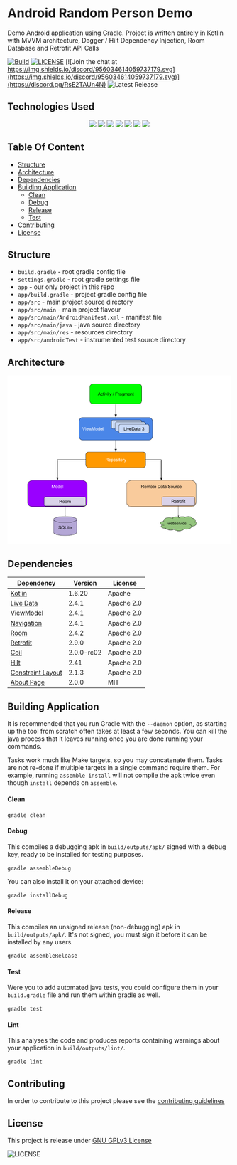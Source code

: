# Android Random Person Demo

Demo Android application using Gradle.
Project is written entirely in Kotlin with MVVM architecture, Dagger / Hilt Dependency Injection, Room Database and Retrofit API Calls

[![Build](https://github.com/suppressf0rce/android-random-person-demo/actions/workflows/ci.yml/badge.svg)](https://github.com/suppressf0rce/android-random-person-demo/actions/workflows/ci.yml)
[![LICENSE](https://img.shields.io/badge/License-GPLv3-blue.svg)](LICENSE)
[![Join the chat at https://img.shields.io/discord/956034614059737179.svg](https://img.shields.io/discord/956034614059737179.svg)](https://discord.gg/RsE2TAUn4N)
![Latest Release](https://img.shields.io/badge/version-1.0.0-brightgreen)

## Technologies Used
<div align="center">
<img src="https://img.shields.io/badge/kotlin-%230095D5.svg?style=for-the-badge&logo=kotlin&logoColor=white" />
<img src="https://img.shields.io/badge/Android-3DDC84?style=for-the-badge&logo=android&logoColor=white" />
<img src="https://img.shields.io/badge/Android%20Studio-3DDC84.svg?style=for-the-badge&logo=android-studio&logoColor=white">
<img src="https://img.shields.io/badge/Gradle-02303A.svg?style=for-the-badge&logo=Gradle&logoColor=white">
<img src="https://img.shields.io/badge/github-%23121011.svg?style=for-the-badge&logo=github&logoColor=white" />
<img src="https://img.shields.io/badge/github%20actions-%232671E5.svg?style=for-the-badge&logo=githubactions&logoColor=white" />
<img src="https://img.shields.io/badge/git-%23F05033.svg?style=for-the-badge&logo=git&logoColor=white" />
</div>

## Table Of Content
* [Structure](#structure)
* [Architecture](#architecture)
* [Dependencies](#dependencies)  
* [Building Application](#building-application)
    * [Clean](#clean)
    * [Debug](#debug)
    * [Release](#release)
    * [Test](#test)
* [Contributing](#contributing)    
* [License](#license)

## Structure

* `build.gradle` - root gradle config file
* `settings.gradle` - root gradle settings file
* `app` - our only project in this repo
* `app/build.gradle` - project gradle config file
* `app/src` - main project source directory
* `app/src/main` - main project flavour
* `app/src/main/AndroidManifest.xml` - manifest file
* `app/src/main/java` - java source directory
* `app/src/main/res` - resources directory
* `app/src/androidTest` - instrumented test source directory

## Architecture
![MVVM](diagrams/mvvm.png)

## Dependencies
| **Dependency** | **Version** | **License** |
| -------------- | ----------- | ----------- |
| [Kotlin](https://kotlinlang.org/) | 1.6.20 | Apache |
| [Live Data](https://developer.android.com/kotlin/ktx#livedata) | 2.4.1 | Apache 2.0 |
| [ViewModel](https://developer.android.com/kotlin/ktx#viewmodel) | 2.4.1 | Apache 2.0 |
| [Navigation](https://developer.android.com/kotlin/ktx#navigation) | 2.4.1 | Apache 2.0 |
| [Room](https://developer.android.com/kotlin/ktx#room) | 2.4.2 | Apache 2.0 |
| [Retrofit](https://square.github.io/retrofit/) | 2.9.0 | Apache 2.0 |
| [Coil](https://github.com/coil-kt/coil) | 2.0.0-rc02 | Apache 2.0 |
| [Hilt](https://developer.android.com/training/dependency-injection/hilt-android) | 2.41 | Apache 2.0 |
| [Constraint Layout](https://developer.android.com/training/constraint-layout) | 2.1.3 | Apache 2.0 |
| [About Page](https://github.com/medyo/android-about-page) | 2.0.0 | MIT |

## Building Application

It is recommended that you run Gradle with the `--daemon` option, as starting
up the tool from scratch often takes at least a few seconds. You can kill the
java process that it leaves running once you are done running your commands.

Tasks work much like Make targets, so you may concatenate them. Tasks are not
re-done if multiple targets in a single command require them. For example,
running `assemble install` will not compile the apk twice even though
`install` depends on `assemble`.

#### Clean

	gradle clean

#### Debug

This compiles a debugging apk in `build/outputs/apk/` signed with a debug key,
ready to be installed for testing purposes.

	gradle assembleDebug

You can also install it on your attached device:

	gradle installDebug

#### Release

This compiles an unsigned release (non-debugging) apk in `build/outputs/apk/`.
It's not signed, you must sign it before it can be installed by any users.

	gradle assembleRelease

#### Test

Were you to add automated java tests, you could configure them in your
`build.gradle` file and run them within gradle as well.

	gradle test

#### Lint

This analyses the code and produces reports containing warnings about your
application in `build/outputs/lint/`.

	gradle lint

## Contributing
In order to contribute to this project please see the [contributing guidelines](CONTRIBUTING.md)

## License
This project is release under [GNU GPLv3 License](LICENSE)

![LICENSE](https://img.shields.io/badge/License-GPLv3-blue.svg)
